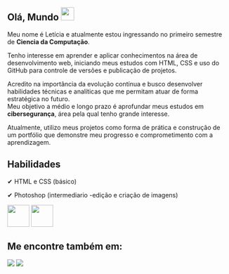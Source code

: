 <div style ="display inline">
  
## Olá, Mundo <img width='30 ' height='30 ' src="https://github.com/user-attachments/assets/ec37864f-09ce-4d02-92e9-56b6ff5c6fb9" />

</div>


Meu nome é Letícia e atualmente estou ingressando no primeiro semestre de **Ciencia da Computação**.  

Tenho interesse em aprender e aplicar conhecimentos na área de desenvolvimento web, iniciando meus estudos com HTML, CSS e uso do GitHub para controle de versões e publicação de projetos.

Acredito na importância da evolução contínua e busco desenvolver habilidades técnicas e analíticas que me permitam atuar de forma estratégica no futuro.  
Meu objetivo a médio e longo prazo é aprofundar meus estudos em **cibersegurança**, área pela qual tenho grande interesse.

Atualmente, utilizo meus projetos como forma de prática e construção de um portfólio que demonstre meu progresso e comprometimento com a aprendizagem.

## Habilidades
✔ HTML e CSS (básico)

✔ Photoshop (intermediario -edição e criação de imagens)

<div style ="display inline">
  <img width='50 ' height='50 ' src="https://cdn.jsdelivr.net/gh/devicons/devicon@latest/icons/html5/html5-original.svg" />
<img width='50 ' height='50 ' src="https://cdn.jsdelivr.net/gh/devicons/devicon@latest/icons/photoshop/photoshop-original.svg" />


## Me encontre também em:

<a href="https://www.linkedin.com/in/leticia-ferraz-66936737a/" ><img src="https://img.shields.io/badge/linkedin-%230077B5.svg?style=for-the-badge&logo=linkedin&logoColor=white" /></a>
  <a href="https://github.com/LeticiaFerraz00" ><img src="https://img.shields.io/badge/github-%23121011.svg?style=for-the-badge&logo=github&logoColor=white" /></a>
  
